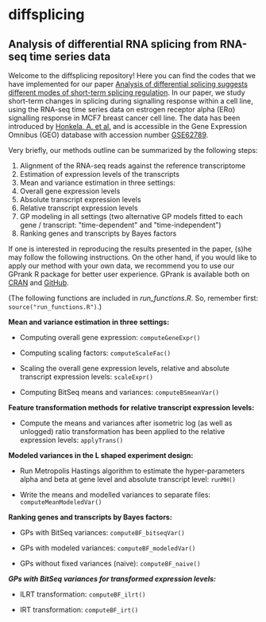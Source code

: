 # diffsplicing
## Analysis of differential RNA splicing from RNA-seq time series data

Welcome to the diffsplicing repository! Here you can find the codes that we have implemented for our paper [Analysis of differential splicing suggests different modes of short-term splicing regulation](http://dx.doi.org/10.1093/bioinformatics/btw283). 
In our paper, we study short-term changes in splicing during signalling response within a cell line, using the RNA-seq time series data on estrogen receptor alpha (ERα) signalling response in MCF7 breast
cancer cell line. The data has been introduced by [Honkela, A. et al.](http://www.pnas.org/content/112/42/13115.abstract) and is accessible in the Gene Expression Omnibus (GEO) database with accession
number [GSE62789](http://www.ncbi.nlm.nih.gov/geo/query/acc.cgi?acc=GSE62789).

Very briefly, our methods outline can be summarized by the following steps:

1. Alignment of the RNA-seq reads against the reference transcriptome
2. Estimation of expression levels of the transcripts
3. Mean and variance estimation in three settings:
  1. Overall gene expression levels
  2. Absolute transcript expression levels
  3. Relative transcript expression levels
4. GP modeling in all settings (two alternative GP models fitted to each gene / transcript: "time-dependent" and "time-independent")
5. Ranking genes and transcripts by Bayes factors

If one is interested in reproducing the results presented in the paper, (s)he may follow the following instructions.
On the other hand, if you would like to apply our method with your own data, we recommend you to use our GPrank R
package for better user experience. GPrank is available both on [CRAN](https://CRAN.R-project.org/package=GPrank) and
[GitHub](https://github.com/PROBIC/GPrank).

(The following functions are included in *run_functions.R*. So, remember first: `source("run_functions.R")`.)

**Mean and variance estimation in three settings:**

* Computing overall gene expression:  `computeGeneExpr()`

* Computing scaling factors: `computeScaleFac()`

* Scaling the overall gene expression levels, relative and absolute transcript expression levels: `scaleExpr()`

* Computing BitSeq means and variances: `computeBSmeanVar()`

**Feature transformation methods for relative transcript expression levels:**

* Compute the means and variances after isometric log (as well as unlogged) ratio transformation has been applied to the relative expression levels: `applyTrans()`

**Modeled variances in the L shaped experiment design:**

* Run Metropolis Hastings algorithm to estimate the hyper-parameters alpha and beta at gene level and absolute transcript level: `runMH()`

* Write the means and modelled variances to separate files: `computeMeanModeledVar()`

**Ranking genes and transcripts by Bayes factors:**

* GPs with BitSeq variances: `computeBF_bitseqVar()`

* GPs with modeled variances: `computeBF_modeledVar()`

* GPs without fixed variances (naive): `computeBF_naive()`

***GPs with BitSeq variances for transformed expression levels:***

* ILRT transformation: `computeBF_ilrt()`

* IRT transformation: `computeBF_irt()`




